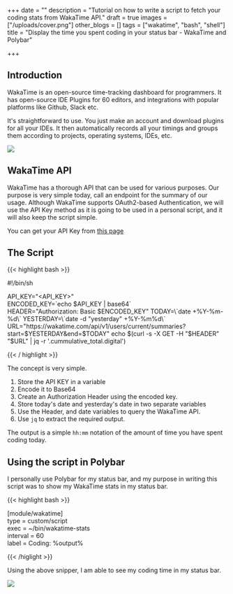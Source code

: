 +++
date = ""
description = "Tutorial on how to write a script to fetch your coding stats from WakaTime API."
draft = true
images = ["/uploads/cover.png"]
other_blogs = []
tags = ["wakatime", "bash", "shell"]
title = "Display the time you spent coding in your status bar - WakaTime and Polybar"

+++
## Introduction

WakaTime is an open-source time-tracking dashboard for programmers. It has open-source IDE Plugins for 60 editors, and integrations with popular platforms like Github, Slack etc.

It's straightforward to use. You just make an account and download plugins for all your IDEs. It then automatically records all your timings and groups them according to projects, operating systems, IDEs, etc.

![](/uploads/2022-09-19-175752_2335x1001_scrot.png)

## WakaTime API

WakaTime has a thorough API that can be used for various purposes. Our purpose is very simple today, call an endpoint for the summary of our usage. Although WakaTime supports OAuth2-based Authentication, we will use the API Key method as it is going to be used in a personal script, and it will also keep the script simple.

You can get your API Key from [this page](https://wakatime.com/settings/api-key)

## The Script

{{< highlight bash >}}

\#!/bin/sh

API_KEY="<API_KEY>"  
ENCODED_KEY=\`echo $API_KEY | base64\`  
HEADER="Authorization: Basic $ENCODED_KEY"  
TODAY=\`date +%Y-%m-%d\`  
YESTERDAY=\`date -d "yesterday" +%Y-%m%d\`  
URL="https://wakatime.com/api/v1/users/current/summaries?start=$YESTERDAY&end=$TODAY"
echo $(curl -s -X GET -H "$HEADER" "$URL" | jq -r '.cummulative_total.digital')

{{< / highlight >}}

The concept is very simple.

1. Store the API KEY in a variable
2. Encode it to Base64
3. Create an Authorization Header using the encoded key.
4. Store today's date and yesterday's date in two separate variables
5. Use the Header, and date variables to query the WakaTime API.
6. Use `jq` to extract the required output.

The output is a simple `hh:mm` notation of the amount of time you have spent coding today.

## Using the script in Polybar

I personally use Polybar for my status bar, and my purpose in writing this script was to show my WakaTime stats in my status bar.

{{< highlight bash >}}

\[module/wakatime\]  
type = custom/script  
exec = \~/bin/wakatime-stats  
interval = 60  
label = Coding: %output%

{{< /higlight >}}

Using the above snipper, I am able to see my coding time in my status bar.

![](/uploads/2022-09-19-175804_248x42_scrot.png)